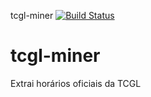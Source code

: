 tcgl-miner [![Build Status](https://travis-ci.org/BUS-Team/tcgl-miner.svg?branch=master)](https://travis-ci.org/BUS-Team/tcgl-miner)


tcgl-miner
==========

Extrai horários oficiais da TCGL
